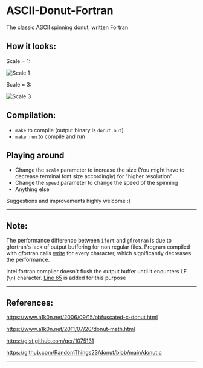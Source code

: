 # ASCII-Donut-Fortran
The classic ASCII spinning donut, written Fortran

## How it looks:
Scale = 1:

![Scale 1](gif/scale-1.gif "Scale 1")

Scale = 3:

![Scale 3](gif/scale-3.gif "Scale 3")

## Compilation:

- `make` to compile (output binary is `donut.out`)
- `make run` to compile and run

## Playing around

- Change the `scale` parameter to increase the size (You might have to decrease terminal font size accordingly) for "higher resolution"
- Change the `speed` parameter to change the speed of the spinning
- Anything else

Suggestions and  improvements highly welcome :)

---
## Note:

The performance difference between `ifort` and `gfrotran` is due to gfortran's lack of output buffering for non regular files. Program compiled with gfortran calls  [write](https://man7.org/linux/man-pages/man2/write.2.html) for every character, which significantly decreases the performance.

Intel fortran compiler doesn't flush the output buffer until it enounters LF (`\n`) character. [Line 65](donut.f90#L65) is added for this purpose

---
## References:

https://www.a1k0n.net/2006/09/15/obfuscated-c-donut.html

https://www.a1k0n.net/2011/07/20/donut-math.html

https://gist.github.com/gcr/1075131

https://github.com/RandomThings23/donut/blob/main/donut.c

---
